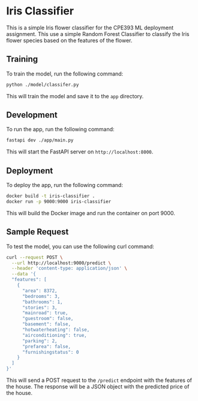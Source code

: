 # Iris Classifier
This is a simple Iris flower classifier for the CPE393 ML deployment assignment. This use a simple Random Forest Classifier to classify the Iris flower species based on the features of the flower.

## Training
To train the model, run the following command:
```bash
python ./model/classifer.py
```
This will train the model and save it to the `app` directory.

## Development
To run the app, run the following command:
```bash
fastapi dev ./app/main.py
```
This will start the FastAPI server on `http://localhost:8000`.

## Deployment
To deploy the app, run the following command:
```bash
docker build -t iris-classifier .
docker run -p 9000:9000 iris-classifier
```
This will build the Docker image and run the container on port 9000.

## Sample Request
To test the model, you can use the following curl command:
```bash
curl --request POST \
  --url http://localhost:9000/predict \
  --header 'content-type: application/json' \
  --data '{
  "features": [
    {
      "area": 8372,
      "bedrooms": 3,
      "bathrooms": 1,
      "stories": 3,
      "mainroad": true,
      "guestroom": false,
      "basement": false,
      "hotwaterheating": false,
      "airconditioning": true,
      "parking": 2,
      "prefarea": false,
      "furnishingstatus": 0
    }
  ]
}'
```
This will send a POST request to the `/predict` endpoint with the features of the house. The response will be a JSON object with the predicted price of the house.